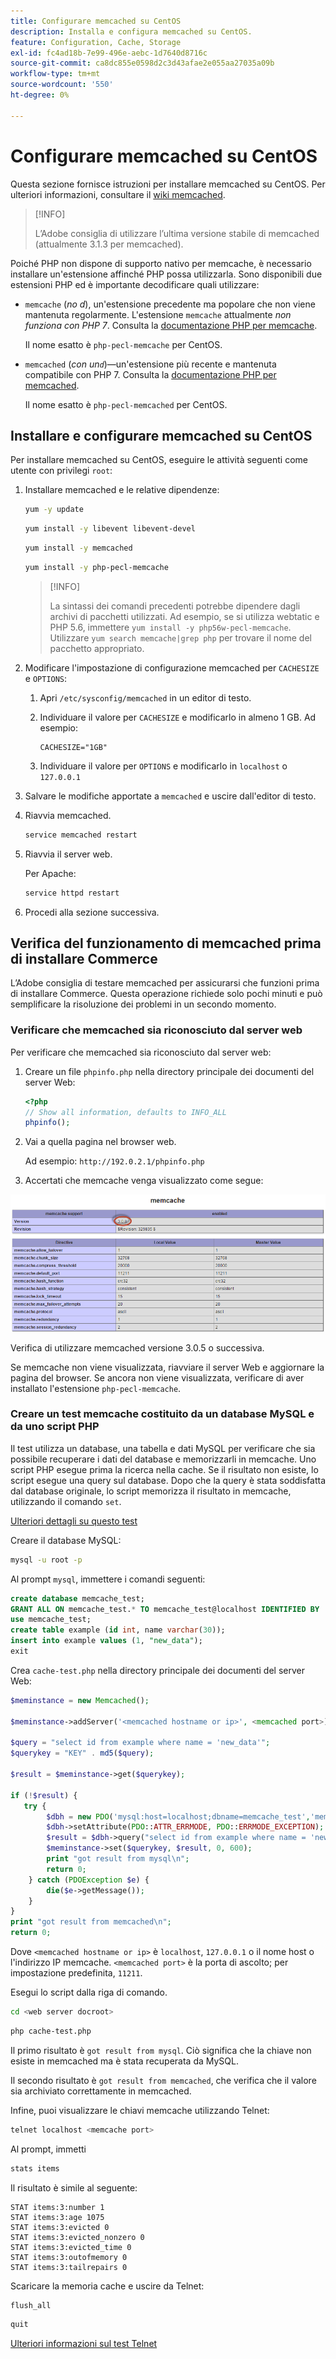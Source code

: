 ```yaml
---
title: Configurare memcached su CentOS
description: Installa e configura memcached su CentOS.
feature: Configuration, Cache, Storage
exl-id: fc4ad18b-7e99-496e-aebc-1d7640d8716c
source-git-commit: ca8dc855e0598d2c3d43afae2e055aa27035a09b
workflow-type: tm+mt
source-wordcount: '550'
ht-degree: 0%

---
```


# Configurare memcached su CentOS

Questa sezione fornisce istruzioni per installare memcached su CentOS. Per ulteriori informazioni, consultare il [wiki memcached](https://github.com/memcached/old-wiki).

>[!INFO]
>
>L’Adobe consiglia di utilizzare l’ultima versione stabile di memcached (attualmente 3.1.3 per memcached).

Poiché PHP non dispone di supporto nativo per memcache, è necessario installare un&#39;estensione affinché PHP possa utilizzarla. Sono disponibili due estensioni PHP ed è importante decodificare quali utilizzare:

- `memcache` (_no d_), un&#39;estensione precedente ma popolare che non viene mantenuta regolarmente.
L&#39;estensione `memcache` attualmente _non funziona con PHP 7_. Consulta la [documentazione PHP per memcache](https://www.php.net/manual/en/book.memcache.php).

  Il nome esatto è `php-pecl-memcache` per CentOS.

- `memcached` (_con un`d`_)—un&#39;estensione più recente e mantenuta compatibile con PHP 7. Consulta la [documentazione PHP per memcached](https://www.php.net/manual/en/book.memcached.php).

  Il nome esatto è `php-pecl-memcached` per CentOS.

## Installare e configurare memcached su CentOS

Per installare memcached su CentOS, eseguire le attività seguenti come utente con privilegi `root`:

1. Installare memcached e le relative dipendenze:

   ```bash
   yum -y update
   ```

   ```bash
   yum install -y libevent libevent-devel
   ```

   ```bash
   yum install -y memcached
   ```

   ```bash
   yum install -y php-pecl-memcache
   ```

   >[!INFO]
   >
   >La sintassi dei comandi precedenti potrebbe dipendere dagli archivi di pacchetti utilizzati. Ad esempio, se si utilizza webtatic e PHP 5.6, immettere `yum install -y php56w-pecl-memcache`. Utilizzare `yum search memcache|grep php` per trovare il nome del pacchetto appropriato.


1. Modificare l&#39;impostazione di configurazione memcached per `CACHESIZE` e `OPTIONS`:

   1. Apri `/etc/sysconfig/memcached` in un editor di testo.
   1. Individuare il valore per `CACHESIZE` e modificarlo in almeno 1 GB. Ad esempio:

      ```config
      CACHESIZE="1GB"
      ```

   1. Individuare il valore per `OPTIONS` e modificarlo in `localhost` o `127.0.0.1`

1. Salvare le modifiche apportate a `memcached` e uscire dall&#39;editor di testo.
1. Riavvia memcached.

   ```bash
   service memcached restart
   ```

1. Riavvia il server web.

   Per Apache:

   ```bash
   service httpd restart
   ```

1. Procedi alla sezione successiva.

## Verifica del funzionamento di memcached prima di installare Commerce

L’Adobe consiglia di testare memcached per assicurarsi che funzioni prima di installare Commerce. Questa operazione richiede solo pochi minuti e può semplificare la risoluzione dei problemi in un secondo momento.

### Verificare che memcached sia riconosciuto dal server web

Per verificare che memcached sia riconosciuto dal server web:

1. Creare un file `phpinfo.php` nella directory principale dei documenti del server Web:

   ```php
   <?php
   // Show all information, defaults to INFO_ALL
   phpinfo();
   ```

1. Vai a quella pagina nel browser web.

   Ad esempio: `http://192.0.2.1/phpinfo.php`

1. Accertati che memcache venga visualizzato come segue:

![Conferma memcache riconosciuta dal server Web](../../assets/configuration/memcache.png)

Verifica di utilizzare memcached versione 3.0.5 o successiva.

Se memcache non viene visualizzata, riavviare il server Web e aggiornare la pagina del browser. Se ancora non viene visualizzata, verificare di aver installato l&#39;estensione `php-pecl-memcache`.

### Creare un test memcache costituito da un database MySQL e da uno script PHP

Il test utilizza un database, una tabella e dati MySQL per verificare che sia possibile recuperare i dati del database e memorizzarli in memcache. Uno script PHP esegue prima la ricerca nella cache. Se il risultato non esiste, lo script esegue una query sul database. Dopo che la query è stata soddisfatta dal database originale, lo script memorizza il risultato in memcache, utilizzando il comando `set`.

[Ulteriori dettagli su questo test](https://www.digitalocean.com/community/tutorials/how-to-install-and-use-memcache-on-ubuntu-12-04)

Creare il database MySQL:

```bash
mysql -u root -p
```

Al prompt `mysql`, immettere i comandi seguenti:

```sql
create database memcache_test;
GRANT ALL ON memcache_test.* TO memcache_test@localhost IDENTIFIED BY 'memcache_test';
use memcache_test;
create table example (id int, name varchar(30));
insert into example values (1, "new_data");
exit
```

Crea `cache-test.php` nella directory principale dei documenti del server Web:

```php
$meminstance = new Memcached();

$meminstance->addServer('<memcached hostname or ip>', <memcached port>);

$query = "select id from example where name = 'new_data'";
$querykey = "KEY" . md5($query);

$result = $meminstance->get($querykey);

if (!$result) {
   try {
        $dbh = new PDO('mysql:host=localhost;dbname=memcache_test','memcache_test','memcache_test');
        $dbh->setAttribute(PDO::ATTR_ERRMODE, PDO::ERRMODE_EXCEPTION);
        $result = $dbh->query("select id from example where name = 'new_data'")->fetch();
        $meminstance->set($querykey, $result, 0, 600);
        print "got result from mysql\n";
        return 0;
    } catch (PDOException $e) {
        die($e->getMessage());
    }
}
print "got result from memcached\n";
return 0;
```

Dove `<memcached hostname or ip>` è `localhost`, `127.0.0.1` o il nome host o l&#39;indirizzo IP memcache. `<memcached port>` è la porta di ascolto; per impostazione predefinita, `11211`.

Esegui lo script dalla riga di comando.

```bash
cd <web server docroot>
```

```bash
php cache-test.php
```

Il primo risultato è `got result from mysql`. Ciò significa che la chiave non esiste in memcached ma è stata recuperata da MySQL.

Il secondo risultato è `got result from memcached`, che verifica che il valore sia archiviato correttamente in memcached.

Infine, puoi visualizzare le chiavi memcache utilizzando Telnet:

```bash
telnet localhost <memcache port>
```

Al prompt, immetti

```bash
stats items
```

Il risultato è simile al seguente:

```
STAT items:3:number 1
STAT items:3:age 1075
STAT items:3:evicted 0
STAT items:3:evicted_nonzero 0
STAT items:3:evicted_time 0
STAT items:3:outofmemory 0
STAT items:3:tailrepairs 0
```

Scaricare la memoria cache e uscire da Telnet:

```bash
flush_all
```

```bash
quit
```

[Ulteriori informazioni sul test Telnet](https://darkcoding.net/software/memcached-list-all-keys/)
